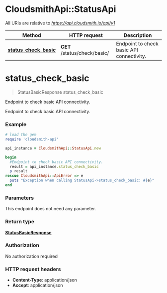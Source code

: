 # CloudsmithApi::StatusApi

All URIs are relative to *https://api.cloudsmith.io/api/v1*

Method | HTTP request | Description
------------- | ------------- | -------------
[**status_check_basic**](StatusApi.md#status_check_basic) | **GET** /status/check/basic/ | Endpoint to check basic API connectivity.


# **status_check_basic**
> StatusBasicResponse status_check_basic

Endpoint to check basic API connectivity.

Endpoint to check basic API connectivity.

### Example
```ruby
# load the gem
require 'cloudsmith-api'

api_instance = CloudsmithApi::StatusApi.new

begin
  #Endpoint to check basic API connectivity.
  result = api_instance.status_check_basic
  p result
rescue CloudsmithApi::ApiError => e
  puts "Exception when calling StatusApi->status_check_basic: #{e}"
end
```

### Parameters
This endpoint does not need any parameter.

### Return type

[**StatusBasicResponse**](StatusBasicResponse.md)

### Authorization

No authorization required

### HTTP request headers

 - **Content-Type**: application/json
 - **Accept**: application/json



